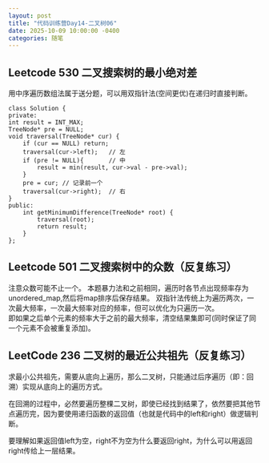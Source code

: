 ```yaml
---
layout: post
title: "代码训练营Day14-二叉树06"
date: 2025-10-09 10:00:00 -0400
categories: 随笔
---
```


## Leetcode 530 二叉搜索树的最小绝对差
用中序遍历数组法属于送分题，可以用双指针法(空间更优)在递归时直接判断。
```
class Solution {
private:
int result = INT_MAX;
TreeNode* pre = NULL;
void traversal(TreeNode* cur) {
    if (cur == NULL) return;
    traversal(cur->left);   // 左
    if (pre != NULL){       // 中
        result = min(result, cur->val - pre->val);
    }
    pre = cur; // 记录前一个
    traversal(cur->right);  // 右
}
public:
    int getMinimumDifference(TreeNode* root) {
        traversal(root);
        return result;
    }
};
```

## Leetcode 501 二叉搜索树中的众数（反复练习）
注意众数可能不止一个。
本题暴力法和之前相同，遍历时各节点出现频率存为unordered_map,然后将map排序后保存结果。
双指针法传统上为遍历两次，一次最大频率，一次最大频率对应的频率，但可以优化为只遍历一次。  
即如果之后单个元素的频率大于之前的最大频率，清空结果集即可(同时保证了同一个元素不会被重复添加)。

## LeetCode 236 二叉树的最近公共祖先（反复练习）
求最小公共祖先，需要从底向上遍历，那么二叉树，只能通过后序遍历（即：回溯）实现从底向上的遍历方式。

在回溯的过程中，必然要遍历整棵二叉树，即使已经找到结果了，依然要把其他节点遍历完，因为要使用递归函数的返回值（也就是代码中的left和right）做逻辑判断。

要理解如果返回值left为空，right不为空为什么要返回right，为什么可以用返回right传给上一层结果。





